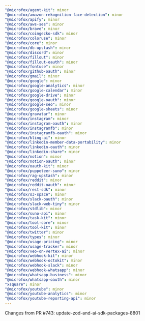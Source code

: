 ```yaml
---
"@microfox/agent-kit": minor
"@microfox/amazon-rekognition-face-detection": minor
"@microfox/apify": minor
"@microfox/aws-ses": minor
"@microfox/brave": minor
"@microfox/coingecko-sdk": minor
"@microfox/coloruse": minor
"@microfox/core": minor
"@microfox/db-upstash": minor
"@microfox/discord": minor
"@microfox/fillout": minor
"@microfox/fillout-oauth": minor
"@microfox/fontuse": minor
"@microfox/github-oauth": minor
"@microfox/gmail": minor
"@microfox/google": minor
"@microfox/google-analytics": minor
"@microfox/google-calendar": minor
"@microfox/google-drive": minor
"@microfox/google-oauth": minor
"@microfox/google-seo": minor
"@microfox/google-sheets": minor
"@microfox/gravatar": minor
"@microfox/instagram": minor
"@microfox/instagram-oauth": minor
"@microfox/instagramfb": minor
"@microfox/instagramfb-oauth": minor
"@microfox/kling-ai": minor
"@microfox/linkedin-member-data-portability": minor
"@microfox/linkedin-oauth": minor
"@microfox/linkedin-share": minor
"@microfox/notion": minor
"@microfox/notion-oauth": minor
"@microfox/oauth-kit": minor
"@microfox/puppeteer-suno": minor
"@microfox/rag-upstash": minor
"@microfox/reddit": minor
"@microfox/reddit-oauth": minor
"@microfox/rest-sdk": minor
"@microfox/s3-space": minor
"@microfox/slack-oauth": minor
"@microfox/slack-web-tiny": minor
"@microfox/stdlib": minor
"@microfox/suno-api": minor
"@microfox/task-kit": minor
"@microfox/tool-core": minor
"@microfox/tool-kit": minor
"@microfox/twitter": minor
"@microfox/types": minor
"@microfox/usage-pricing": minor
"@microfox/usage-tracker": minor
"@microfox/veo-on-vertex-ai": minor
"@microfox/webhook-kit": minor
"@microfox/webhook-octokit": minor
"@microfox/webhook-slack": minor
"@microfox/webhook-whatsapp": minor
"@microfox/whatsapp-business": minor
"@microfox/whatsapp-oauth": minor
"xsquare": minor
"@microfox/youtube": minor
"@microfox/youtube-analytics": minor
"@microfox/youtube-reporting-api": minor
---
```


Changes from PR #743: update-zod-and-ai-sdk-packages-8801